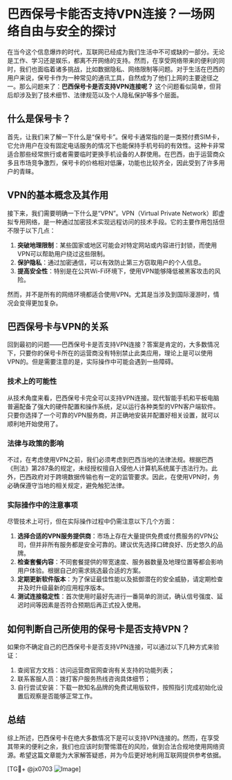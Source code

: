 # 巴西保号卡能否支持VPN连接？一场网络自由与安全的探讨

在当今这个信息爆炸的时代，互联网已经成为我们生活中不可或缺的一部分。无论是工作、学习还是娱乐，都离不开网络的支持。然而，在享受网络带来的便利的同时，我们也面临着诸多挑战，比如数据隐私、网络限制等问题。对于生活在巴西的用户来说，保号卡作为一种常见的通讯工具，自然成为了他们上网的主要途径之一。那么问题来了：**巴西保号卡是否支持VPN连接呢？** 这个问题看似简单，但背后却涉及到了技术细节、法律规范以及个人隐私保护等多个层面。

## 什么是保号卡？

首先，让我们来了解一下什么是“保号卡”。保号卡通常指的是一类预付费SIM卡，它允许用户在没有固定电话服务的情况下也能保持手机号码的有效性。这种卡非常适合那些经常旅行或者需要临时更换手机设备的人群使用。在巴西，由于运营商众多且市场竞争激烈，保号卡的价格相对低廉，功能也比较齐全，因此受到了许多用户的青睐。

## VPN的基本概念及其作用

接下来，我们需要明确一下什么是“VPN”。VPN（Virtual Private Network）即虚拟专用网络，是一种通过加密技术实现远程访问的技术手段。它的主要作用包括但不限于以下几点：

1. **突破地理限制**：某些国家或地区可能会对特定网站或内容进行封锁，而使用VPN可以帮助用户绕过这些限制。
2. **保护隐私**：通过加密通信，可以有效防止第三方窃取用户的个人信息。
3. **提高安全性**：特别是在公共Wi-Fi环境下，使用VPN能够降低被黑客攻击的风险。

然而，并不是所有的网络环境都适合使用VPN。尤其是当涉及到国际漫游时，情况会变得更加复杂。

## 巴西保号卡与VPN的关系

回到最初的问题——巴西保号卡是否支持VPN连接？答案是肯定的，大多数情况下，只要你的保号卡所在的运营商没有特别禁止此类应用，理论上是可以使用VPN的。但是需要注意的是，实际操作中可能会遇到一些障碍。

### 技术上的可能性

从技术角度来看，巴西保号卡完全可以支持VPN连接。现代智能手机和平板电脑普遍配备了强大的硬件配置和操作系统，足以运行各种类型的VPN客户端软件。只要你选择了一个可靠的VPN服务商，并正确地安装并配置好相关设置，就可以顺利地开始使用了。

### 法律与政策的影响

不过，在考虑使用VPN之前，我们必须考虑到巴西当地的法律法规。根据巴西《刑法》第287条的规定，未经授权擅自入侵他人计算机系统属于违法行为。此外，巴西政府对于跨境数据传输也有一定的监管要求。因此，在使用VPN时，务必确保遵守当地的相关规定，避免触犯法律。

### 实际操作中的注意事项

尽管技术上可行，但在实际操作过程中仍需注意以下几个方面：

1. **选择合适的VPN服务提供商**：市场上存在大量提供免费或付费服务的VPN公司，但并非所有服务都是安全可靠的。建议优先选择口碑良好、历史悠久的品牌。
2. **检查套餐内容**：不同套餐提供的带宽速度、服务器数量及地理位置等都会影响用户体验。根据自己的需求挑选最合适的方案。
3. **定期更新软件版本**：为了保证最佳性能以及抵御潜在的安全威胁，请定期检查并及时升级最新的应用程序版本。
4. **测试连接稳定性**：首次使用时最好先进行一番简单的测试，确认信号强度、延迟时间等因素是否符合预期后再正式投入使用。

## 如何判断自己所使用的保号卡是否支持VPN？

如果你不确定自己的巴西保号卡是否支持VPN连接，可以通过以下几种方式来验证：

1. 查阅官方文档：访问运营商官网查询有关支持的功能列表；
2. 联系客服人员：拨打客户服务热线咨询具体细节；
3. 自行尝试安装：下载一款知名品牌的免费试用版软件，按照指引完成初始化设置后观察是否能够正常工作。

## 总结

综上所述，巴西保号卡在绝大多数情况下是可以支持VPN连接的。然而，在享受其带来的便利之余，我们也应该时刻警惕潜在的风险，做到合法合规地使用网络资源。希望这篇文章能为大家解答疑惑，并为今后更好地利用互联网提供参考依据。

[TG💪+ @jx0703 ![Image](https://github.com/user-attachments/assets/dbca1d08-cadb-493c-b0ec-ad6f7a83f270)]